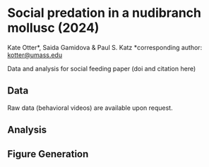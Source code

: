 # Social predation in a nudibranch mollusc (2024)
Kate Otter*, Saida Gamidova & Paul S. Katz
*corresponding author: kotter@umass.edu 

Data and analysis for social feeding paper (doi and citation here)

## Data
Raw data (behavioral videos) are available upon request.

## Analysis

## Figure Generation
